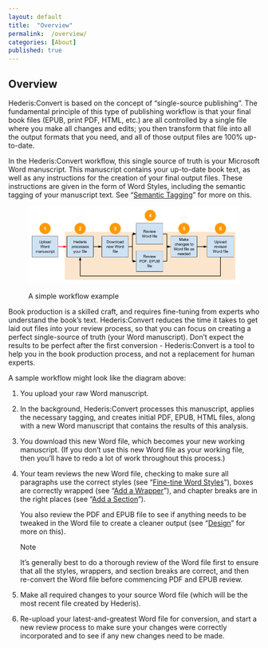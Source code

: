 ```yaml
---
layout: default
title:  "Overview"
permalink:  /overview/
categories: [About]
published: true
---
```


<section data-type="introduction" class="hsecintroduction" data-hederis-type="hsecintroduction" id="overview" data-pi-attrs="id: overview"><h1 data-hederis-type="hblkchaptitle" class="hblkchaptitle" id="pN7gtPCx9">Overview</h1>
    <p class="hblkp" data-hederis-type="hblkp" id="pCHA0cs3s">Hederis:Convert is based on the concept of &#8220;single-source publishing&#8221;. The fundamental principle of this type of publishing workflow is that your final book files (EPUB, print PDF, HTML, etc.) are all controlled by a single file where you make all changes and edits; you then transform that file into all the output formats that you need, and all of those output files are 100% up-to-date. </p>
    <p class="hblkp" data-hederis-type="hblkp" id="p3ZvWzkKY">In the Hederis:Convert workflow, this single source of truth is your Microsoft Word manuscript. This manuscript contains your up-to-date book text, as well as any instructions for the creation of your final output files. These instructions are given in the form of Word Styles, including the semantic tagging of your manuscript text. See &#8220;<a href="{% post_url 2019-04-01-12-SemanticTagging %}"><span class="Hyperlink">Semantic Tagging</span></a>&#8221; for more on this.</p>
    <figure class="hwprfig" data-hederis-type="hwprfig" id="pNkvGDWGO"><img data-hederis-type="hblkimg" class="hblkimg" id="pWQQADHI6" src="/images/workflow.png"/>
    <p class="hblkcaption" data-hederis-type="hblkcaption" id="pSDKJPHyK">A simple workflow example</p>
    </figure>
    <p class="hblkp" data-hederis-type="hblkp" id="pw6MXTGOn">Book production is a skilled craft, and requires fine-tuning from experts who understand the book&#8217;s text. Hederis:Convert reduces the time it takes to get laid out files into your review process, so that you can focus on creating a perfect single-source of truth (your Word manuscript). Don&#8217;t expect the results to be perfect after the first conversion - Hederis:Convert is a tool to help you in the book production process, and not a replacement for human experts.</p>
    <p class="hblkp" data-hederis-type="hblkp" id="pA8VOSalm">A sample workflow might look like the diagram above:</p>
    <ol class="hwprnum-list" data-hederis-type="hwprnum-list" id="pOsNDhQao"><li class="hblkoli" data-hederis-type="hblkoli" id="liDKjxhwcH"><p class="hblkoli" data-hederis-type="hblkoli" id="prMwddt3i">You upload your raw Word manuscript.</p></li>
    <li class="hblkoli" data-hederis-type="hblkoli" id="liE4eC9Qei"><p class="hblkoli" data-hederis-type="hblkoli" id="pt0Xg4ZTH">In the background, Hederis:Convert processes this manuscript, applies the necessary tagging, and creates initial PDF, EPUB, HTML files, along with a new Word manuscript that contains the results of this analysis.</p></li>
    <li class="hblkoli" data-hederis-type="hblkoli" id="livWxkCXIB"><p class="hblkoli" data-hederis-type="hblkoli" id="p2fTSNd8a">You download this new Word file, which becomes your new working manuscript. (If you don&#8217;t use this new Word file as your working file, then you&#8217;ll have to redo a lot of work throughout this process.)</p></li>
    <li class="hblkoli" data-hederis-type="hblkoli" id="liFnqUZVVP"><p class="hblkoli" data-hederis-type="hblkoli" id="p71uPsnYg">Your team reviews the new Word file, checking to make sure all paragraphs use the correct styles (see &#8220;<a href="{% post_url 2019-04-01-14-Fine-tuneWordStyles %}"><span class="Hyperlink">Fine-tine Word Styles</span></a>&#8221;), boxes are correctly wrapped (see &#8220;<a href="{% post_url 2019-04-01-15-AddaWrapper %}"><span class="Hyperlink">Add a Wrapper</span></a>&#8221;), and chapter breaks are in the right places (see &#8220;<a href="{% post_url 2019-04-01-16-AddaSection %}"><span class="Hyperlink">Add a Section</span></a>&#8221;).</p><p class="hblkli-cont" data-hederis-type="hblkli-cont" id="pgw8vp1jm">You also review the PDF and EPUB file to see if anything needs to be tweaked in the Word file to create a cleaner output (see &#8220;<a href="{% post_url 2019-04-01-19-Design %}"><span class="Hyperlink">Design</span></a>&#8221; for more on this).</p>
    <aside class="hwprbox box" data-hederis-type="hwprbox" id="pZP8KbvAZ" data-type="sidebar"><p class="hblktype" data-hederis-type="hblktype" id="pLQwQXW29">Note</p>
    <p class="hblkp" data-hederis-type="hblkp" id="p733ve7fN">It&#8217;s generally best to do a thorough review of the Word file first to ensure that all the styles, wrappers, and section breaks are correct, and then re-convert the Word file before commencing PDF and EPUB review. </p>
    </aside>
    </li>
    <li class="hblkoli" data-hederis-type="hblkoli" id="li2S6GIqTv"><p class="hblkoli" data-hederis-type="hblkoli" id="pz1FmyMeB">Make all required changes to your source Word file (which will be the most recent file created by Hederis).</p></li>
    <li class="hblkoli" data-hederis-type="hblkoli" id="liE6ScGRwo"><p class="hblkoli" data-hederis-type="hblkoli" id="pSuFS9rxV">Re-upload your latest-and-greatest Word file for conversion, and start a new review process to make sure your changes were correctly incorporated and to see if any new changes need to be made.</p></li>
    </ol>
    </section>
    